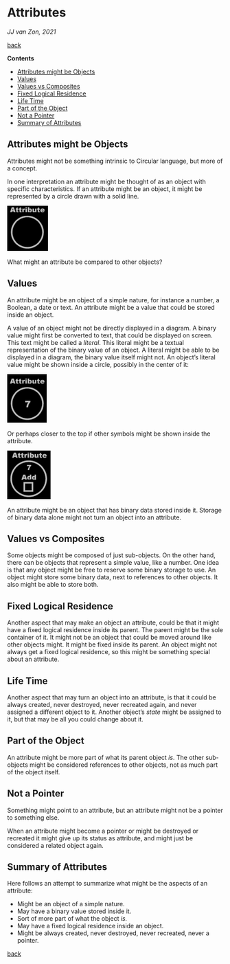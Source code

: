 ﻿Attributes
==========

*JJ van Zon, 2021*

[back](../../)

__Contents__

- [Attributes might be Objects](#attributes-might-be-objects)
- [Values](#values)
- [Values vs Composites](#values-vs-composites)
- [Fixed Logical Residence](#fixed-logical-residence)
- [Life Time](#life-time)
- [Part of the Object](#part-of-the-object)
- [Not a Pointer](#not-a-pointer)
- [Summary of Attributes](#summary-of-attributes)

## Attributes might be Objects

Attributes might not be something intrinsic to Circular language, but more of a concept.

In one interpretation an attribute might be thought of as an object with specific characteristics. If an attribute might be an object, it might be represented by a circle drawn with a solid line.

![](images/Objects.008.png)

What might an attribute be compared to other objects?

## Values

An attribute might be an object of a simple nature, for instance a number, a Boolean, a date or text. An attribute might be a value that could be stored inside an object.

A value of an object might not be directly displayed in a diagram. A binary value might first be converted to text, that could be displayed on screen. This text might be called a *literal*. This literal might be a textual representation of the binary value of an object. A literal might be able to be displayed in a diagram, the binary value itself might not. An object’s literal value might be shown inside a circle, possibly in the center of it:

![](images/Objects.009.png)

Or perhaps closer to the top if other symbols might be shown inside the attribute.

![](images/Objects.010.png)

An attribute might be an object that has binary data stored inside it. Storage of binary data alone might not turn an object into an attribute.

## Values vs Composites

Some objects might be composed of just sub-objects. On the other hand, there can be objects that represent a simple value, like a number. One idea is that any object might be free to reserve some binary storage to use. An object might store some binary data, next to references to other objects. It also might be able to store both.

## Fixed Logical Residence

Another aspect that may make an object an attribute, could be that it might have a fixed logical residence inside its parent. The parent might be the sole container of it. It might not be an object that could be moved around like other objects might. It might be fixed inside its parent. An object might not always get a fixed logical residence, so this might be something special about an attribute.

## Life Time

Another aspect that may turn an object into an attribute, is that it could be always created, never destroyed, never recreated again, and never assigned a different object to it. Another object’s *state* might be assigned to it, but that may be all you could change about it.

## Part of the Object

An attribute might be more part of what its parent object *is*. The other sub-objects might be considered references to other objects, not as much part of the object itself.

## Not a Pointer

Something might point to an attribute, but an attribute might not be a pointer to something else.

When an attribute might become a pointer or might be destroyed or recreated it might give up its status as attribute, and might just be considered a related object again.

## Summary of Attributes

Here follows an attempt to summarize what might be the aspects of an attribute:

- Might be an object of a simple nature.
- May have a binary value stored inside it.
- Sort of more part of what the object *is.*
- May have a fixed logical residence inside an object.
- Might be always created, never destroyed, never recreated, never a pointer.

[back](../../)